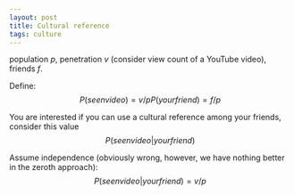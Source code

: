 ```yaml
---
layout: post
title: Cultural reference
tags: culture
---
```


population $p$, penetration $v$ (consider view count of a YouTube video), friends $f$.

Define:
$$
	P(seen video) = v/p
	P(your friend) = f/p
$$

You are interested if you can use a cultural reference among your friends,
consider this value
$$
	P(seen video|your friend)
$$

Assume independence (obviously wrong, however, we have nothing better in the zeroth approach):
$$
	P(seen video|your friend) = v/p
$$
